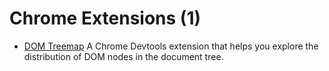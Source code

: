# Chrome Extensions (1)

- [DOM Treemap](https://github.com/Schepp/dom-treemap-devtools-extension)
  A Chrome Devtools extension that helps you explore the distribution of DOM nodes in the document tree.
